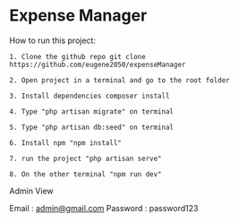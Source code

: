 <h1>Expense Manager</h1>

How to run this project:

    1. Clone the github repo git clone https://github.com/eugene2050/expenseManager

    2. Open project in a terminal and go to the root folder

    3. Install dependencies composer install

    4. Type "php artisan migrate" on terminal

    5. Type "php artisan db:seed" on terminal

    6. Install npm "npm install"

    7. run the project "php artisan serve"

    8. On the other terminal "npm run dev"

Admin View

Email : admin@gmail.com
Password :  password123

